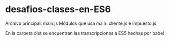 # desafios-clases-en-ES6

Archivo principal: main.js
Módulos que usa main: cliente.js e impuesto.js

En la carpeta dist se encuentran las transcripciones a ES5 hechas por babel

